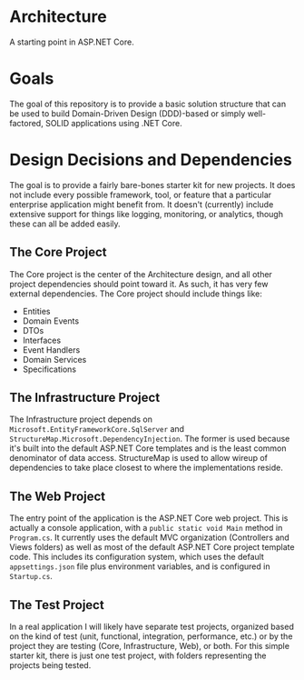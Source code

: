 # Architecture

A starting point in ASP.NET Core.

# Goals

The goal of this repository is to provide a basic solution structure that can be used to build Domain-Driven Design (DDD)-based or simply well-factored, SOLID applications using .NET Core.

# Design Decisions and Dependencies

The goal is to provide a fairly bare-bones starter kit for new projects. It does not include every possible framework, tool, or feature that a particular enterprise application might benefit from. It doesn't (currently) include extensive support for things like logging, monitoring, or analytics, though these can all be added easily.

## The Core Project

The Core project is the center of the Architecture design, and all other project dependencies should point toward it. As such, it has very few external dependencies. The Core project should include things like:

- Entities
- Domain Events
- DTOs
- Interfaces
- Event Handlers
- Domain Services
- Specifications


## The Infrastructure Project

The Infrastructure project depends on `Microsoft.EntityFrameworkCore.SqlServer` and `StructureMap.Microsoft.DependencyInjection`. The former is used because it's built into the default ASP.NET Core templates and is the least common denominator of data access. StructureMap is used to allow wireup of dependencies to take place closest to where the implementations reside.

## The Web Project

The entry point of the application is the ASP.NET Core web project. This is actually a console application, with a `public static void Main` method in `Program.cs`. It currently uses the default MVC organization (Controllers and Views folders) as well as most of the default ASP.NET Core project template code. This includes its configuration system, which uses the default `appsettings.json` file plus environment variables, and is configured in `Startup.cs`.

## The Test Project

In a real application I will likely have separate test projects, organized based on the kind of test (unit, functional, integration, performance, etc.) or by the project they are testing (Core, Infrastructure, Web), or both. For this simple starter kit, there is just one test project, with folders representing the projects being tested.
